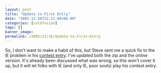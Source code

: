 ```yaml
---
layout: post
title: "Update to First Entry"
date: "2005-11-16T22:11:00+06:00"
categories: [coldfusion]
tags: []
banner_image: 
permalink: /2005/11/16/Update-to-First-Entry
---
```


So, I don't want to make a habit of this, but Steve sent me a quick fix to the IE problem in his <a href="http://ray.camdenfamily.com/index.cfm/2005/11/16/Intermediate-Contest-Entry-1">contest entry</a>. I've updated both the zip and the online version. It's already been discussed what was wrong, so this won't cover it up, but it will let folks with IE (and only IE, poor souls) play his contest entry.
